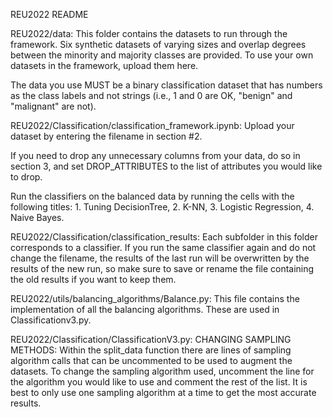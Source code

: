 REU2022 README

REU2022/data:
  This folder contains the datasets to run through the framework. Six synthetic datasets of varying sizes and overlap degrees between the minority and majority classes
  are provided. To use your own datasets in the framework, upload them here. 
  
  The data you use MUST be a binary classification dataset that has numbers as the class labels and not strings (i.e., 1 and 0 are OK, "benign" and "malignant" are not).

REU2022/Classification/classification_framework.ipynb:
  Upload your dataset by entering the filename in section #2.

  If you need to drop any unnecessary columns from your data, do so in section 3, and set DROP_ATTRIBUTES to the list of attributes you would like to drop.
  
  Run the classifiers on the balanced data by running the cells with the following titles: 1. Tuning DecisionTree, 2. K-NN, 3. Logistic Regression, 4. Naive Bayes.

REU2022/Classification/classification_results:
  Each subfolder in this folder corresponds to a classifier. If you run the same classifier again and do not change the filename, 
  the results of the last run will be overwritten by the results of the new run, so make sure to save or rename the file containing the old results 
  if you want to keep them.
  
REU2022/utils/balancing_algorithms/Balance.py:
  This file contains the implementation of all the balancing algorithms. These are used in Classificationv3.py.

REU2022/Classification/ClassificationV3.py:
CHANGING SAMPLING METHODS: 
  Within the split_data function there are lines of sampling algorithm calls that can be uncommented to be used to augment the datasets. 
  To change the sampling algorithm used, uncomment the line for the algorithm you would like to use and comment the 
  rest of the list. It is best to only use one sampling algorithm at a time to get the most accurate results.
